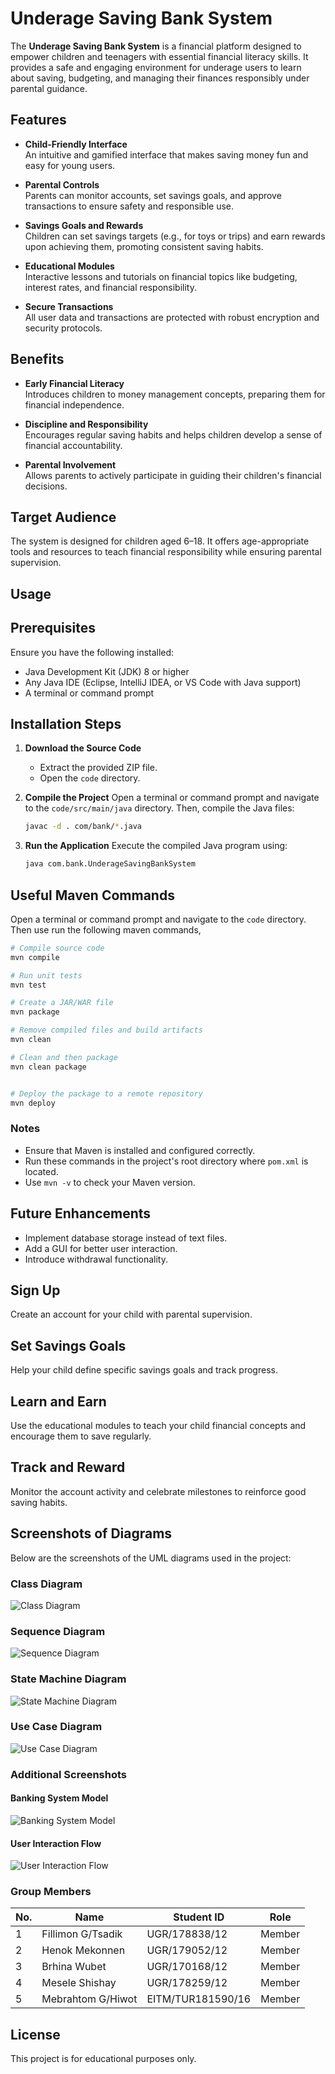 # Underage Saving Bank System

The **Underage Saving Bank System** is a financial platform designed to empower children and teenagers with essential financial literacy skills. It provides a safe and engaging environment for underage users to learn about saving, budgeting, and managing their finances responsibly under parental guidance.

## Features

- **Child-Friendly Interface**  
  An intuitive and gamified interface that makes saving money fun and easy for young users.

- **Parental Controls**  
  Parents can monitor accounts, set savings goals, and approve transactions to ensure safety and responsible use.

- **Savings Goals and Rewards**  
  Children can set savings targets (e.g., for toys or trips) and earn rewards upon achieving them, promoting consistent saving habits.

- **Educational Modules**  
  Interactive lessons and tutorials on financial topics like budgeting, interest rates, and financial responsibility.

- **Secure Transactions**  
  All user data and transactions are protected with robust encryption and security protocols.

## Benefits

- **Early Financial Literacy**  
  Introduces children to money management concepts, preparing them for financial independence.

- **Discipline and Responsibility**  
  Encourages regular saving habits and helps children develop a sense of financial accountability.

- **Parental Involvement**  
  Allows parents to actively participate in guiding their children's financial decisions.

## Target Audience

The system is designed for children aged 6–18. It offers age-appropriate tools and resources to teach financial responsibility while ensuring parental supervision.

## Usage

## Prerequisites

Ensure you have the following installed:

- Java Development Kit (JDK) 8 or higher
- Any Java IDE (Eclipse, IntelliJ IDEA, or VS Code with Java support)
- A terminal or command prompt

## Installation Steps

1. **Download the Source Code**

   - Extract the provided ZIP file.
   - Open the `code` directory.

2. **Compile the Project**
   Open a terminal or command prompt and navigate to the `code/src/main/java` directory. Then, compile the Java files:

   ```sh
   javac -d . com/bank/*.java
   ```

3. **Run the Application**
   Execute the compiled Java program using:
   ```sh
   java com.bank.UnderageSavingBankSystem
   ```

## Useful Maven Commands

Open a terminal or command prompt and navigate to the `code` directory. Then use run the following maven commands,

```sh
# Compile source code
mvn compile

# Run unit tests
mvn test

# Create a JAR/WAR file
mvn package

# Remove compiled files and build artifacts
mvn clean

# Clean and then package
mvn clean package


# Deploy the package to a remote repository
mvn deploy
```

### Notes

- Ensure that Maven is installed and configured correctly.
- Run these commands in the project's root directory where `pom.xml` is located.
- Use `mvn -v` to check your Maven version.

## Future Enhancements

- Implement database storage instead of text files.
- Add a GUI for better user interaction.
- Introduce withdrawal functionality.

## Sign Up

Create an account for your child with parental supervision.

## Set Savings Goals

Help your child define specific savings goals and track progress.

## Learn and Earn

Use the educational modules to teach your child financial concepts and encourage them to save regularly.

## Track and Reward

Monitor the account activity and celebrate milestones to reinforce good saving habits.


## Screenshots of Diagrams
Below are the screenshots of the UML diagrams used in the project:

### Class Diagram
![Class Diagram](https://raw.githubusercontent.com/kingfillari/Underage-Saving-Bank-System/refs/heads/main/class%20idagram/class%20diagram.jpg)

### Sequence Diagram
![Sequence Diagram](https://raw.githubusercontent.com/kingfillari/Underage-Saving-Bank-System/refs/heads/main/sequence%20diagram/Sequence%20Diagram.png)

### State Machine Diagram
![State Machine Diagram](https://raw.githubusercontent.com/kingfillari/Underage-Saving-Bank-System/refs/heads/main/state%20machine%20folder/state%20machine%20diagram.png)

### Use Case Diagram
![Use Case Diagram](https://raw.githubusercontent.com/kingfillari/Underage-Saving-Bank-System/refs/heads/main/Use%20Case/Use%20Case%20Diagram.png)

### Additional Screenshots
#### Banking System Model
![Banking System Model](https://raw.githubusercontent.com/kingfillari/Underage-Saving-Bank-System/main/screenshots/banking_system_model.png)

#### User Interaction Flow
![User Interaction Flow](https://raw.githubusercontent.com/kingfillari/Underage-Saving-Bank-System/main/screenshots/user_interaction_flow.png)

### Group Members

| **No.** | **Name**          | **Student ID**    | **Role** |
| ------- | ----------------- | ----------------- | -------- |
| 1       | Fillimon G/Tsadik | UGR/178838/12     | Member   |
| 2       | Henok Mekonnen    | UGR/179052/12     | Member   |
| 3       | Brhina Wubet      | UGR/170168/12     | Member   |
| 4       | Mesele Shishay    | UGR/178259/12     | Member   |
| 5       | Mebrahtom G/Hiwot | EITM/TUR181590/16 | Member   |

## License

This project is for educational purposes only.
